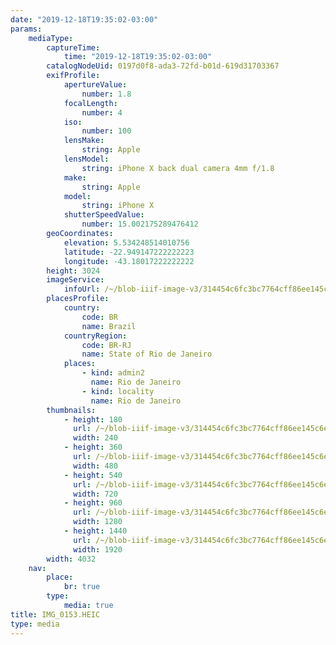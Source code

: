 ```yaml
---
date: "2019-12-18T19:35:02-03:00"
params:
    mediaType:
        captureTime:
            time: "2019-12-18T19:35:02-03:00"
        catalogNodeUid: 0197d0f8-ada3-72fd-b01d-619d31703367
        exifProfile:
            apertureValue:
                number: 1.8
            focalLength:
                number: 4
            iso:
                number: 100
            lensMake:
                string: Apple
            lensModel:
                string: iPhone X back dual camera 4mm f/1.8
            make:
                string: Apple
            model:
                string: iPhone X
            shutterSpeedValue:
                number: 15.002175289476412
        geoCoordinates:
            elevation: 5.534248514010756
            latitude: -22.949147222222223
            longitude: -43.18017222222222
        height: 3024
        imageService:
            infoUrl: /~/blob-iiif-image-v3/314454c6fc3bc7764cff86ee145c6e54a163b02f259cfaae4432d9d3fc1ea9c1/info.json
        placesProfile:
            country:
                code: BR
                name: Brazil
            countryRegion:
                code: BR-RJ
                name: State of Rio de Janeiro
            places:
                - kind: admin2
                  name: Rio de Janeiro
                - kind: locality
                  name: Rio de Janeiro
        thumbnails:
            - height: 180
              url: /~/blob-iiif-image-v3/314454c6fc3bc7764cff86ee145c6e54a163b02f259cfaae4432d9d3fc1ea9c1/full/240%2C180/0/default.jpg
              width: 240
            - height: 360
              url: /~/blob-iiif-image-v3/314454c6fc3bc7764cff86ee145c6e54a163b02f259cfaae4432d9d3fc1ea9c1/full/480%2C360/0/default.jpg
              width: 480
            - height: 540
              url: /~/blob-iiif-image-v3/314454c6fc3bc7764cff86ee145c6e54a163b02f259cfaae4432d9d3fc1ea9c1/full/720%2C540/0/default.jpg
              width: 720
            - height: 960
              url: /~/blob-iiif-image-v3/314454c6fc3bc7764cff86ee145c6e54a163b02f259cfaae4432d9d3fc1ea9c1/full/1280%2C960/0/default.jpg
              width: 1280
            - height: 1440
              url: /~/blob-iiif-image-v3/314454c6fc3bc7764cff86ee145c6e54a163b02f259cfaae4432d9d3fc1ea9c1/full/1920%2C1440/0/default.jpg
              width: 1920
        width: 4032
    nav:
        place:
            br: true
        type:
            media: true
title: IMG_0153.HEIC
type: media
---
```

